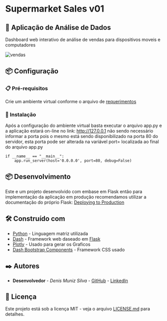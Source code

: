 # Supermarket Sales v01
## 🚀 Aplicação de Análise de Dados
Dashboard web interativo de análise de vendas para dispositivos moveis e computadores

![vendas](https://user-images.githubusercontent.com/82631808/178117148-46acf8ec-dd49-47f0-8a6c-9a8a4a20afb4.png)

## 📦 Configuração

### 📋 Pré-requisitos

Crie um ambiente virtual conforme o arquivo de [requerimentos](https://github.com/denisms7/Supermarket_Sales_01/blob/main/requirements.txt)


### 🔧 Instalação

Após a configuração do ambiente virtual basta executar o arquivo app.py e a aplicação estará on-line no link: http://127.0.0.1 não sendo necessário informar a porta pois o mesmo está sendo disponibilizado na porta 80 do servidor, esta porta pode ser alterada na variável port= localizada ao final do arquivo app.py

````
if __name__ == "__main__":
    app.run_server(host='0.0.0.0', port=80, debug=False)
````


## 📦 Desenvolvimento

Este e um projeto desenvolvido com embase em Flask então para implementação da aplicação em produção recomendamos utilizar a documentação do próprio Flask: [Deploying to Production](https://flask.palletsprojects.com/en/2.1.x/deploying/)


## 🛠️ Construído com

* [Python](https://www.python.org/) - Linguagem matriz utilizada
* [Dash](https://plotly.com/dash/) - Framework web daseado em [Flask](https://flask.palletsprojects.com/en/2.1.x/)
* [Plotly](https://plotly.com/python/) - Usado para gerar os Graficos
* [Dash Bootstrap Components](https://dash-bootstrap-components.opensource.faculty.ai/) - Framework CSS usado


## ✒️ Autores

* **Desenvolvedor** - *Denis Muniz Silva* - [GitHub](https://github.com/denisms7) - [LinkedIn](https://www.linkedin.com/in/denisms/)


## 📄 Licença

Este projeto está sob a licença MIT - veja o arquivo [LICENSE.md](https://github.com/denisms7/Supermarket_Sales_01/blob/main/LICENSE) para detalhes.

